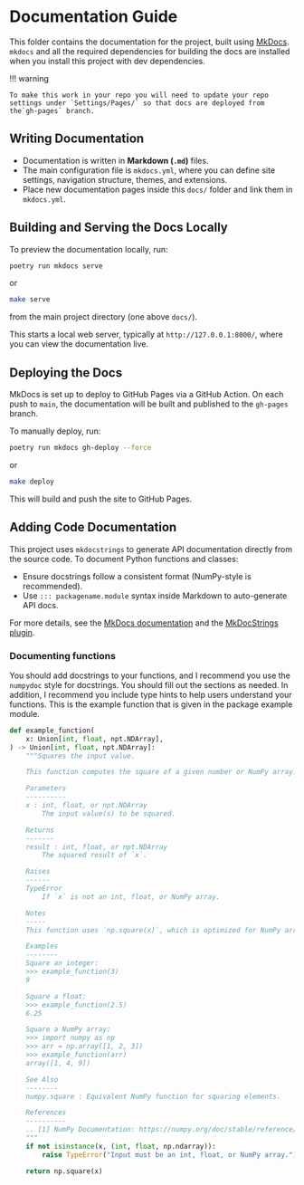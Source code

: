 # Documentation Guide

This folder contains the documentation for the project, built using [MkDocs](https://www.mkdocs.org/). `mkdocs` and all the required dependencies for building the docs are installed when you install this project with dev dependencies.

!!! warning

    To make this work in your repo you will need to update your repo settings under `Settings/Pages/` so that docs are deployed from the`gh-pages` branch.

## Writing Documentation

- Documentation is written in **Markdown (`.md`)** files.
- The main configuration file is `mkdocs.yml`, where you can define site settings, navigation structure, themes, and extensions.
- Place new documentation pages inside this `docs/` folder and link them in `mkdocs.yml`.

## Building and Serving the Docs Locally

To preview the documentation locally, run:

```sh
poetry run mkdocs serve
```

or

```sh
make serve
```

from the main project directory (one above `docs/`).

This starts a local web server, typically at `http://127.0.0.1:8000/`, where you can view the documentation live.

## Deploying the Docs

MkDocs is set up to deploy to GitHub Pages via a GitHub Action. On each push to `main`, the documentation will be built and published to the `gh-pages` branch.

To manually deploy, run:

```sh
poetry run mkdocs gh-deploy --force
```

or

```sh
make deploy
```

This will build and push the site to GitHub Pages.

## Adding Code Documentation

This project uses `mkdocstrings` to generate API documentation directly from the source code. To document Python functions and classes:

- Ensure docstrings follow a consistent format (NumPy-style is recommended).
- Use `::: packagename.module` syntax inside Markdown to auto-generate API docs.

For more details, see the [MkDocs documentation](https://www.mkdocs.org/) and the [MkDocStrings plugin](https://mkdocstrings.github.io/).

### Documenting functions

You should add docstrings to your functions, and I recommend you use the `numpydoc` style for docstrings. You should fill out the sections as needed. In addition, I recommend you include type hints to help users understand your functions. This is the example function that is given in the package example module.

``` py
def example_function(
    x: Union[int, float, npt.NDArray],
) -> Union[int, float, npt.NDArray]:
    """Squares the input value.

    This function computes the square of a given number or NumPy array.

    Parameters
    ----------
    x : int, float, or npt.NDArray
        The input value(s) to be squared.

    Returns
    -------
    result : int, float, or npt.NDArray
        The squared result of `x`.

    Raises
    ------
    TypeError
        If `x` is not an int, float, or NumPy array.

    Notes
    -----
    This function uses `np.square(x)`, which is optimized for NumPy arrays.

    Examples
    --------
    Square an integer:
    >>> example_function(3)
    9

    Square a float:
    >>> example_function(2.5)
    6.25

    Square a NumPy array:
    >>> import numpy as np
    >>> arr = np.array([1, 2, 3])
    >>> example_function(arr)
    array([1, 4, 9])

    See Also
    --------
    numpy.square : Equivalent NumPy function for squaring elements.

    References
    ----------
    .. [1] NumPy Documentation: https://numpy.org/doc/stable/reference/generated/numpy.square.html
    """
    if not isinstance(x, (int, float, np.ndarray)):
        raise TypeError("Input must be an int, float, or NumPy array.")

    return np.square(x)
```
